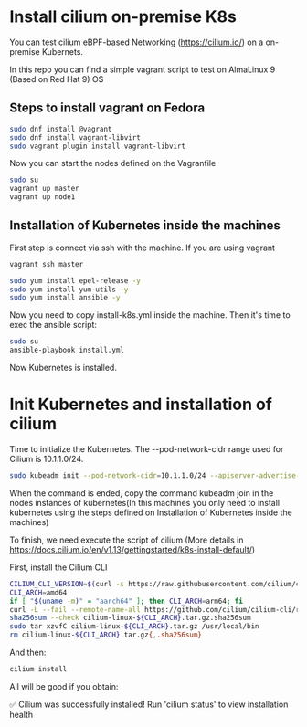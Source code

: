 # Install cilium on-premise K8s

You can test cilium eBPF-based Networking (https://cilium.io/) on a on-premise Kubernets.

In this repo you can find a simple vagrant script to test on AlmaLinux 9 (Based on Red Hat 9) OS


## Steps to install vagrant on Fedora

```sh
sudo dnf install @vagrant
sudo dnf install vagrant-libvirt
sudo vagrant plugin install vagrant-libvirt
```
Now you can start the nodes defined on the Vagranfile

```sh
sudo su
vagrant up master
vagrant up node1
```

## Installation of Kubernetes inside the machines

First step is connect via ssh with the machine. If you are using vagrant

```sh
vagrant ssh master

sudo yum install epel-release -y
sudo yum install yum-utils -y
sudo yum install ansible -y
```

Now you need to copy install-k8s.yml inside the machine. Then it's time to exec the ansible script:

```sh
sudo su
ansible-playbook install.yml
```

Now Kubernetes is installed.

# Init Kubernetes and installation of cilium
Time to initialize the Kubernetes. 
The --pod-network-cidr range used for Cilium is 10.1.1.0/24.

```sh
sudo kubeadm init --pod-network-cidr=10.1.1.0/24 --apiserver-advertise-address <Ip_master_Machine>
```

When the command is ended, copy the command kubeadm join in the nodes instances of kubernetes(In this machines you only need to install kubernetes using the steps defined on Installation of Kubernetes inside the machines)

To finish, we need execute the script of cilium (More details in https://docs.cilium.io/en/v1.13/gettingstarted/k8s-install-default/)

First, install the Cilium CLI

```sh
CILIUM_CLI_VERSION=$(curl -s https://raw.githubusercontent.com/cilium/cilium-cli/master/stable.txt)
CLI_ARCH=amd64
if [ "$(uname -m)" = "aarch64" ]; then CLI_ARCH=arm64; fi
curl -L --fail --remote-name-all https://github.com/cilium/cilium-cli/releases/download/${CILIUM_CLI_VERSION}/cilium-linux-${CLI_ARCH}.tar.gz{,.sha256sum}
sha256sum --check cilium-linux-${CLI_ARCH}.tar.gz.sha256sum
sudo tar xzvfC cilium-linux-${CLI_ARCH}.tar.gz /usr/local/bin
rm cilium-linux-${CLI_ARCH}.tar.gz{,.sha256sum}
```

And then:

```sh
cilium install
```

All will be good if you obtain:

✅ Cilium was successfully installed! Run 'cilium status' to view installation health



